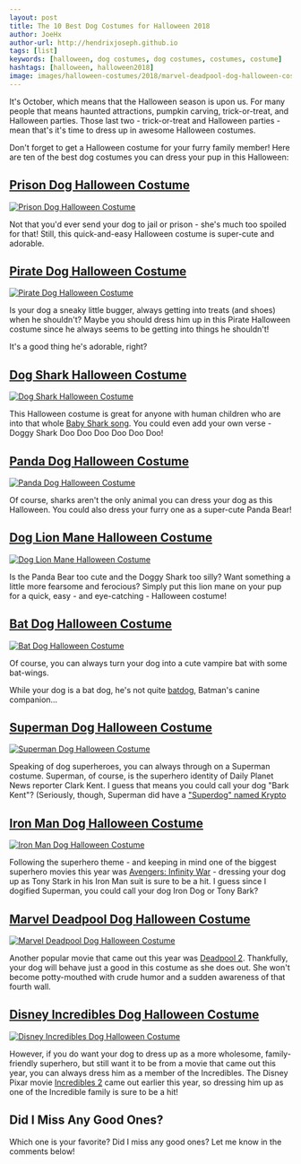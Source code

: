 ```yaml
---
layout: post
title: The 10 Best Dog Costumes for Halloween 2018
author: JoeHx
author-url: http://hendrixjoseph.github.io
tags: [list]
keywords: [halloween, dog costumes, dog costumes, costumes, costume]
hashtags: [halloween, halloween2018]
image: images/halloween-costumes/2018/marvel-deadpool-dog-halloween-costume.jpg
---
```


It's October, which means that the Halloween season is upon us. For many people that means haunted attractions, pumpkin carving, trick-or-treat, and Halloween parties. Those last two - trick-or-treat and Halloween parties - mean that's it's time to dress up in awesome Halloween costumes.

Don't forget to get a Halloween costume for your furry family member! Here are ten of the best dog costumes you can dress your pup in this Halloween:

## [Prison Dog Halloween Costume](https://www.amazon.com/Casual-Canine-Prison-Dog-Halloween-Costume/dp/B000W5UWPQ/?tag=puppysnuggles-20)

[![Prison Dog Halloween Costume](/images/halloween-costumes/2018/prison-dog-halloween-costume.jpg)](https://www.amazon.com/Casual-Canine-Prison-Dog-Halloween-Costume/dp/B000W5UWPQ/?tag=puppysnuggles-20)

Not that you'd ever send your dog to jail or prison - she's much too spoiled for that! Still, this quick-and-easy Halloween costume is super-cute and adorable.

## [Pirate Dog Halloween Costume](https://www.amazon.com/Pirate-Dog-Halloween-Costume/dp/B010DXW6NC/?tag=puppysnuggles-20)

[![Pirate Dog Halloween Costume](/images/halloween-costumes/2018/pirate-dog-halloween-costume.jpg)](https://www.amazon.com/Pirate-Dog-Halloween-Costume/dp/B010DXW6NC/?tag=puppysnuggles-20)

Is your dog a sneaky little bugger, always getting into treats (and shoes) when he shouldn't? Maybe you should dress him up in this Pirate Halloween costume since he always seems to be getting into things he shouldn't!

It's a good thing he's adorable, right?

## [Dog Shark Halloween Costume](https://www.amazon.com/Dog-Shark-Halloween-Costume/dp/B00JSMVMOE/?tag=puppysnuggles-20)

[![Dog Shark Halloween Costume](/images/halloween-costumes/2018/dog-shark-halloween-costume.jpg)](https://www.amazon.com/Dog-Shark-Halloween-Costume/dp/B00JSMVMOE/?tag=puppysnuggles-20)

This Halloween costume is great for anyone with human children who are into that whole [Baby Shark song](https://www.youtube.com/watch?v=XqZsoesa55w). You could even add your own verse - Doggy Shark  Doo Doo Doo Doo Doo Doo!

## [Panda Dog Halloween Costume](https://www.amazon.com/Pandaloon-Panda-Dog-Halloween-Costume/dp/B075QZV33C/?tag=puppysnuggles-20)

[![Panda Dog Halloween Costume](/images/halloween-costumes/2018/panda-dog-halloween-costume.jpg)](https://www.amazon.com/Pandaloon-Panda-Dog-Halloween-Costume/dp/B075QZV33C/?tag=puppysnuggles-20)

Of course, sharks aren't the only animal you can dress your dog as this Halloween. You could also dress your furry one as a super-cute Panda Bear!

## [Dog Lion Mane Halloween Costume](https://www.amazon.com/Dog-Lion-Mane-Halloween-Costume/dp/B00UXVNIBE/?tag=puppysnuggles-20)

[![Dog Lion Mane Halloween Costume](/images/halloween-costumes/2018/dog-lion-mane-halloween-costume.jpg)](https://www.amazon.com/Dog-Lion-Mane-Halloween-Costume/dp/B00UXVNIBE/?tag=puppysnuggles-20)

Is the Panda Bear too cute and the Doggy Shark too silly? Want something a little more fearsome and ferocious? Simply put this lion mane on your pup for a quick, easy - and eye-catching - Halloween costume!

## [Bat Dog Halloween Costume](https://www.amazon.com/Bat-Dog-Halloween-Costume/dp/B07H7C2Y7D/?tag=puppysnuggles-20)

[![Bat Dog Halloween Costume](/images/halloween-costumes/2018/bat-dog-halloween-costume.jpg)](https://www.amazon.com/Bat-Dog-Halloween-Costume/dp/B07H7C2Y7D/?tag=puppysnuggles-20)

Of course, you can always turn your dog into a cute vampire bat with some bat-wings.

While your dog is a bat dog, he's not quite [batdog](https://www.amazon.com/Batman-Dog-Halloween-Costume/dp/B00UCIWNV4/?tag=puppysnuggles-20), Batman's canine companion...

## [Superman Dog Halloween Costume](https://www.amazon.com/DC-Comics-Superman-Dog-Halloween-Costume/dp/B00KGHZZ0M/?tag=puppysnuggles-20)

[![Superman Dog Halloween Costume](/images/halloween-costumes/2018/superman-dog-halloween-costume.jpg)](https://www.amazon.com/DC-Comics-Superman-Dog-Halloween-Costume/dp/B00KGHZZ0M/?tag=puppysnuggles-20)

Speaking of dog superheroes, you can always through on a Superman costume. Superman, of course, is the superhero identity of Daily Planet News reporter Clark Kent. I guess that means you could call your dog "Bark Kent"? (Seriously, though, Superman did have a ["Superdog" named Krypto](https://www.amazon.com/Kryptos-Scripto/dp/B00D5P15BK/?tag=puppysnuggles-20)

## [Iron Man Dog Halloween Costume](https://www.amazon.com/Iron-Man-Dog-Halloween-Costume/dp/B07FB3C4NT/?tag=puppysnuggles-20)

[![Iron Man Dog Halloween Costume](/images/halloween-costumes/2018/iron-man-dog-halloween-costume.jpg)](https://www.amazon.com/Iron-Man-Dog-Halloween-Costume/dp/B07FB3C4NT/?tag=puppysnuggles-20)

Following the superhero theme - and keeping in mind one of the biggest superhero movies this year was [Avengers: Infinity War](https://www.amazon.com/Avengers-Infinity-War/dp/B07CKK1LT3/?tag=puppysnuggles-20) - dressing your dog up as Tony Stark in his Iron Man suit is sure to be a hit. I guess since I dogified Superman, you could call your dog Iron Dog or Tony Bark?

## [Marvel Deadpool Dog Halloween Costume](https://www.amazon.com/Marvel-Deadpool-Dog-Halloween-Costume/dp/B079QCK4K9/?tag=puppysnuggles-20)

[![Marvel Deadpool Dog Halloween Costume](/images/halloween-costumes/2018/marvel-deadpool-dog-halloween-costume.jpg)](https://www.amazon.com/Marvel-Deadpool-Dog-Halloween-Costume/dp/B079QCK4K9/?tag=puppysnuggles-20)

Another popular movie that came out this year was [Deadpool 2](https://www.amazon.com/Deadpool-2-Ryan-Reynolds/dp/B07D5KWFJ7/?tag=puppysnuggles-20). Thankfully, your dog will behave just a good in this costume as she does out. She won't become potty-mouthed with crude humor and a sudden awareness of that fourth wall.

## [Disney Incredibles Dog Halloween Costume](https://www.amazon.com/Disney-Incredibles-Dog-Halloween-Costume/dp/B07D4RW136/?tag=puppysnuggles-20)

[![Disney Incredibles Dog Halloween Costume](/images/halloween-costumes/2018/disney-incredibles-dog-halloween-costume.jpg)](https://www.amazon.com/Disney-Incredibles-Dog-Halloween-Costume/dp/B07D4RW136/?tag=puppysnuggles-20)

However, if you do want your dog to dress up as a more wholesome, family-friendly superhero, but still want it to be from a movie that came out this year, you can always dress him as a member of the Incredibles. The Disney Pixar movie [Incredibles 2](https://www.amazon.com/Incredibles-2/dp/B07DNL1DC8/?tag=puppysnuggles-20) came out earlier this year, so dressing him up as one of the Incredible family is sure to be a hit!

## Did I Miss Any Good Ones?

Which one is your favorite? Did I miss any good ones? Let me know in the comments below!

